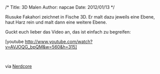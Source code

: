 /*
Title: 3D Malen
Author: napcae
Date: 2012/01/13
*/

Riusuke Fakahori zeichnet in Fische 3D. Er malt dazu jeweils eine Ebene, haut Harz rein und malt dann eine weitere Ebene.

Guckt euch lieber das Video an, das ist einfach zu begreifen:

[youtube http://www.youtube.com/watch?v=AVJOQG_bpQM&w=560&h=315]

 

via [Nerdcore][1]

 [1]: http://www.crackajack.de/ "Nerdcore"